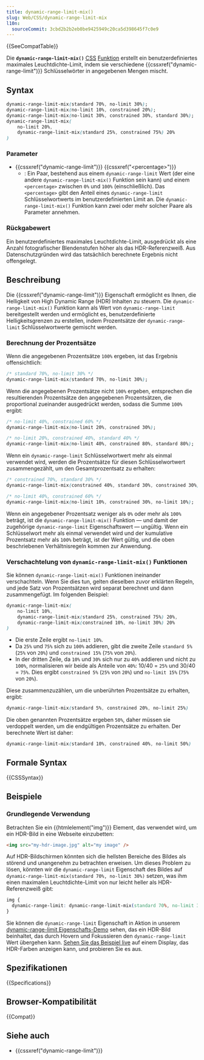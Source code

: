 ```yaml
---
title: dynamic-range-limit-mix()
slug: Web/CSS/dynamic-range-limit-mix
l10n:
  sourceCommit: 3cbd2b2b2eb0be9425949c20ca5d398645f7c0e9
---
```


{{SeeCompatTable}}

Die **`dynamic-range-limit-mix()`** [CSS](/de/docs/Web/CSS) [Funktion](/de/docs/Web/CSS/CSS_Values_and_Units/CSS_Value_Functions) erstellt ein benutzerdefiniertes maximales Leuchtdichte-Limit, indem sie verschiedene {{cssxref("dynamic-range-limit")}} Schlüsselwörter in angegebenen Mengen mischt.

## Syntax

```css
dynamic-range-limit-mix(standard 70%, no-limit 30%);
dynamic-range-limit-mix(no-limit 10%, constrained 20%);
dynamic-range-limit-mix(no-limit 30%, constrained 30%, standard 30%);
dynamic-range-limit-mix(
    no-limit 20%,
    dynamic-range-limit-mix(standard 25%, constrained 75%) 20%
)
```

### Parameter

- {{cssxref("dynamic-range-limit")}} {{cssxref("&lt;percentage>")}}
  - : Ein Paar, bestehend aus einem `dynamic-range-limit` Wert (der eine andere `dynamic-range-limit-mix()` Funktion sein kann) und einem `<percentage>` zwischen `0%` und `100%` (einschließlich). Das `<percentage>` gibt den Anteil eines `dynamic-range-limit` Schlüsselwortwerts im benutzerdefinierten Limit an. Die `dynamic-range-limit-mix()` Funktion kann zwei oder mehr solcher Paare als Parameter annehmen.

### Rückgabewert

Ein benutzerdefiniertes maximales Leuchtdichte-Limit, ausgedrückt als eine Anzahl fotografischer Blendenstufen höher als das HDR-Referenzweiß. Aus Datenschutzgründen wird das tatsächlich berechnete Ergebnis nicht offengelegt.

## Beschreibung

Die {{cssxref("dynamic-range-limit")}} Eigenschaft ermöglicht es Ihnen, die Helligkeit von High Dynamic Range (HDR) Inhalten zu steuern. Die `dynamic-range-limit-mix()` Funktion kann als Wert von `dynamic-range-limit` bereitgestellt werden und ermöglicht es, benutzerdefinierte Helligkeitsgrenzen zu erstellen, indem Prozentsätze der `dynamic-range-limit` Schlüsselwortwerte gemischt werden.

### Berechnung der Prozentsätze

Wenn die angegebenen Prozentsätze `100%` ergeben, ist das Ergebnis offensichtlich:

```css
/* standard 70%, no-limit 30% */
dynamic-range-limit-mix(standard 70%, no-limit 30%);
```

Wenn die angegebenen Prozentsätze nicht `100%` ergeben, entsprechen die resultierenden Prozentsätze den angegebenen Prozentsätzen, die proportional zueinander ausgedrückt werden, sodass die Summe `100%` ergibt:

```css
/* no-limit 40%, constrained 60% */
dynamic-range-limit-mix(no-limit 20%, constrained 30%);

/* no-limit 20%, constrained 40%, standard 40% */
dynamic-range-limit-mix(no-limit 40%, constrained 80%, standard 80%);
```

Wenn ein `dynamic-range-limit` Schlüsselwortwert mehr als einmal verwendet wird, werden die Prozentsätze für diesen Schlüsselwortwert zusammengezählt, um den Gesamtprozentsatz zu erhalten:

```css
/* constrained 70%, standard 30% */
dynamic-range-limit-mix(constrained 40%, standard 30%, constrained 30%);

/* no-limit 40%, constrained 60% */
dynamic-range-limit-mix(no-limit 10%, constrained 30%, no-limit 10%);
```

Wenn ein angegebener Prozentsatz weniger als `0%` oder mehr als `100%` beträgt, ist die `dynamic-range-limit-mix()` Funktion — und damit der zugehörige `dynamic-range-limit` Eigenschaftswert — ungültig. Wenn ein Schlüsselwort mehr als einmal verwendet wird und der kumulative Prozentsatz mehr als `100%` beträgt, ist der Wert gültig, und die oben beschriebenen Verhältnisregeln kommen zur Anwendung.

### Verschachtelung von `dynamic-range-limit-mix()` Funktionen

Sie können `dynamic-range-limit-mix()` Funktionen ineinander verschachteln. Wenn Sie dies tun, gelten dieselben zuvor erklärten Regeln, und jede Satz von Prozentsätzen wird separat berechnet und dann zusammengefügt. Im folgenden Beispiel:

```css
dynamic-range-limit-mix(
    no-limit 10%,
    dynamic-range-limit-mix(standard 25%, constrained 75%) 20%,
    dynamic-range-limit-mix(constrained 10%, no-limit 30%) 20%
)
```

- Die erste Zeile ergibt `no-limit 10%`.
- Da `25%` und `75%` sich zu `100%` addieren, gibt die zweite Zeile `standard 5%` (`25%` von `20%`) und `constrained 15%` (`75%` von `20%`).
- In der dritten Zeile, da `10%` und `30%` sich nur zu `40%` addieren und nicht zu `100%`, normalisieren wir beide als Anteile von `40%`: 10/40 = `25%` und 30/40 = `75%`. Dies ergibt `constrained 5%` (`25%` von `20%`) und `no-limit 15%` (`75%` von `20%`).

Diese zusammenzuzählen, um die unberührten Prozentsätze zu erhalten, ergibt:

```css
dynamic-range-limit-mix(standard 5%, constrained 20%, no-limit 25%)
```

Die oben genannten Prozentsätze ergeben `50%`, daher müssen sie verdoppelt werden, um die endgültigen Prozentsätze zu erhalten. Der berechnete Wert ist daher:

```css
dynamic-range-limit-mix(standard 10%, constrained 40%, no-limit 50%)
```

## Formale Syntax

{{CSSSyntax}}

## Beispiele

### Grundlegende Verwendung

Betrachten Sie ein {{htmlelement("img")}} Element, das verwendet wird, um ein HDR-Bild in eine Webseite einzubetten:

```html
<img src="my-hdr-image.jpg" alt="my image" />
```

Auf HDR-Bildschirmen könnten sich die hellsten Bereiche des Bildes als störend und unangenehm zu betrachten erweisen. Um dieses Problem zu lösen, könnten wir die `dynamic-range-limit` Eigenschaft des Bildes auf `dynamic-range-limit-mix(standard 70%, no-limit 30%)` setzen, was ihm einen maximalen Leuchtdichte-Limit von nur leicht heller als HDR-Referenzweiß gibt:

```css
img {
  dynamic-range-limit: dynamic-range-limit-mix(standard 70%, no-limit 30%);
}
```

Sie können die `dynamic-range-limit` Eigenschaft in Aktion in unserem [dynamic-range-limit Eigenschafts-Demo](https://github.com/mdn/dom-examples/tree/main/dynamic-range-limit) sehen, das ein HDR-Bild beinhaltet, das durch Hovern und Fokussieren den `dynamic-range-limit` Wert übergehen kann. [Sehen Sie das Beispiel live](https://mdn.github.io/dom-examples/dynamic-range-limit/) auf einem Display, das HDR-Farben anzeigen kann, und probieren Sie es aus.

## Spezifikationen

{{Specifications}}

## Browser-Kompatibilität

{{Compat}}

## Siehe auch

- {{cssxref("dynamic-range-limit")}}
